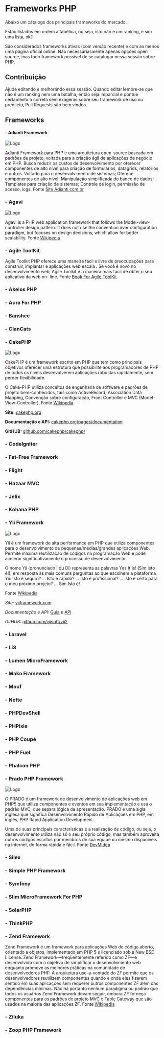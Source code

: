 # Frameworks PHP

Abaixo um cátalogo dos principais frameworks do mercado. 

Estão listados em ordem alfabética, ou seja, isto não é um ranking, e sim uma lista, ok? 

São considerados frameworks ativas (com versão recente) e com ao menos uma página oficial online. Não necessáriasmente apenas opções open source, mas todo framework possível de se catalogar nessa sessão sobre PHP.

## Contribuição

Ajude editando e melhorando essa sessão. Quando editar lembre-se que não é um ranking nem uma batalha, então seja imparcial e pontue certamento o correto sem exageros sobre seu framework de uso ou predileto, Pull Requests são bem vindos.


## Frameworks

#### - Adianti Framework 

![Logo](http://www.adianti.com.br/templates/images/adianti.png)

Adianti Framework para PHP é uma arquitetura open-source baseada em padrões de projeto, voltada para a criação ágil de aplicações de negócio em PHP. Busca reduzir os custos de desenvolvimento por oferecer componentes de alto nível para criação de formulários, datagrids, relatórios e outros. Voltado para o desenvolvimento de sistemas; Oferece componentes de alto nível; Manipulação simplificada do banco de dados; Templates para criação de sistemas; Controle de login, permissão de acesso, logs. Fonte [Site Adianti.com.br](http://www.adianti.com.br/framework)



### - Agavi

![Logo](https://avatars3.githubusercontent.com/u/236226?v=3&s=200)

Agavi is a PHP web application framework that follows the Model-view-controller design pattern. It does not use the convention over configuration paradigm, but focuses on design decisions, which allow for better scalability. Fonte [Wikipedia](https://en.wikipedia.org/wiki/Agavi)




### - Agile ToolKit

Agile Toolkit PHP oferece uma maneira fácil e livre de preocupações para construir, implantar e aplicações web escala . Se você é novo no desenvolvimento web, Agile Toolkit é a maneira mais fácil de obter o seu aplicativo da web on- line. Fonte [Book For Agile ToolKit ](http://book.agiletoolkit.org/)


### - Akelos PHP

### - Aura For PHP

### - Banshee 

### - ClanCats

### - CakePHP

![Logo](https://avatars3.githubusercontent.com/u/23666?v=3&s=200)

CakePHP é um framework escrito em PHP que tem como principais objetivos oferecer uma estrutura que possibilite aos programadores de PHP de todos os níveis desenvolverem aplicações robustas rapidamente, sem perder flexibilidade.

O Cake-PHP utiliza conceitos de engenharia de software e padrões de projeto bem-conhecidos, tais como ActiveRecord, Association Data Mapping, Convenção sobre configuração, Front Controller e MVC (Model-View-Controller). Fonte [Wikipedia](https://pt.wikipedia.org/wiki/CakePHP)

**Site:** [cakephp.org](http://cakephp.org/)

**Documentação e API:** [cakephp.org/pages/documentation](http://cakephp.org/pages/documentation)

**GitHUB:** [github.com/cakephp/cakephp/](https://github.com/cakephp/cakephp/)


### - CodeIgniter


### - Fat-Free Framework

### - Flight

### - Hazaar MVC

### - Jelix 

### - Kohana PHP

### - Yii Framework

![Logo](https://avatars2.githubusercontent.com/u/993323?v=3&s=200)

Yii é um framework de alta performance em PHP que utiliza componentes para o desenvolvimento de pequenas/médias/grandes aplicações Web. Permite máxima reutilização de códigos na programação Web e pode acelerar significativamente o processo de desenvolvimento. 

O nome Yii (pronunciado I ou Di) representa as palavras Yes It Is! (Sim isto é!), em resposta às mais comuns perguntas ao que escolhem a plataforma Yii: Isto é seguro? ... Isto é rápido? ... Isto é profissional? ... Isto é certo para o meu próximo projeto? ... Sim Isto é!

Fonte [Wikipedia](https://pt.wikipedia.org/wiki/Yii)

*Site:* [yiiframework.com](http://www.yiiframework.com/)

*Documentação e API:* [Guia](http://www.yiiframework.com/doc-2.0/guide-index.html) e [API](http://www.yiiframework.com/doc-2.0/index.html)

*GitHUB:* [github.com/yiisoft/yii2](https://github.com/yiisoft/yii2)

### - Laravel

### - Li3

### - Lumen MicroFramework

### - Mako Framework

### - Mouf

### - Nette

### - PHPDevShell

### - PHPixie

### - PHP Coupé

### - PHP Fuel

### - Phalcon PHP

### - Prado PHP Framework

![Logo](https://avatars0.githubusercontent.com/u/5450617?v=3&s=200)

O PRADO é um framework de desenvolvimento de aplicações web em PHP5 que utiliza componentes e eventos em sua implementação e usa o padrão MVC, que separa lógica da apresentação. PRADO é uma sigla inglesa que significa Desenvolvimento Rápido de Aplicações em PHP, em inglês, PHP Rapid Application Development.

Uma de suas principais características é a realização de código, ou seja, o desenvolvimento utiliza não só o seu próprio código, mas também aproveita outros códigos escritos por membros de sua equipe ou mesmo disponíveis na internet, de forma rápida e fácil. Fonte [DevMidea](http://www.devmedia.com.br/apresentando-o-framework-php-prado/27526)


### - Silex 


### - Simple PHP Framework


### - Symfony 


### - Slim MicroFramework For PHP


### - SolarPHP
  
  
### - ThinkPHP


### - Zend Framework

Zend Framework é um framework para aplicações Web de código aberto, orientado a objetos, implementado em PHP 5 e licenciado sob a New BSD License. Zend Framework—freqüentemente referido como ZF—é desenvolvido com o objetivo de simplificar o desenvolvimento web enquanto promove as melhores práticas na comunidade de desenvolvedores PHP.
A arquitetura use-a-vontade do ZF permite que os desenvolvedores reutilizem componentes quando e onde eles fizerem sentido em suas aplicações sem requerer outros componentes ZF além das dependências mínimas. Não há portanto nenhum paradigma ou padrão que todos os usuários Zend Framework devam seguir, embora ZF forneça componentes para os padrões de projeto MVC e Table Gateway que são usados na maioria das aplicações ZF. Fonte [Wikipedia](https://pt.wikipedia.org/wiki/Zend_Framework)

### - Ziluka

### - Zoop PHP Framework

